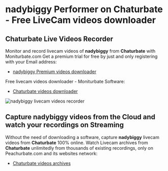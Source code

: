 # nadybiggy Performer on Chaturbate - Free LiveCam videos downloader

## Chaturbate Live Videos Recorder

Monitor and record livecam videos of **nadybiggy** from **Chaturbate** with Moniturbate.com
Get a premium trial for free by just and only registering with your Email address:
* [nadybiggy Premium videos downloader](https://moniturbate.com/request-demo-licence-key.html)

Free livecam videos downloader - Moniturbate Software:
* [Chaturbate videos downloader](https://moniturbate.com/moniturbate-download-software.html)

![nadybiggy livecam videos recorder](https://peachurnet.com/templates/moniturbate-software.png)


## Capture nadybiggy videos from the Cloud and watch your recordings on Streaming

Without the need of downloading a software, capture **nadybiggy** livecam videos from **Chaturbate** 100% online.
Watch Livecam archives from **Chaturbate** unlimitedly from thousands of existing recordings, only on Peachurbate.com and its websites network:
* [Chaturbate videos archives](https://peachurnet.com/)